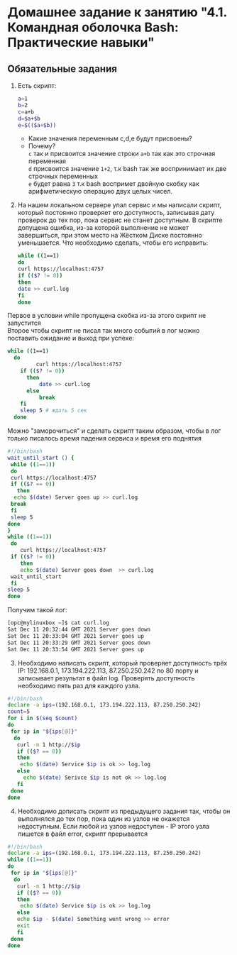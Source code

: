 # Домашнее задание к занятию "4.1. Командная оболочка Bash: Практические навыки"

## Обязательные задания

1. Есть скрипт:
    ```bash
    a=1
    b=2
    c=a+b
    d=$a+$b
    e=$(($a+$b))
    ```
    * Какие значения переменным c,d,e будут присвоены?
    * Почему?  
`c` так и присвоится значение строки `a+b` так как это строчная переменная  
`d` присвоится значение `1+2`, т.к bash так же воспринимает их две строчных переменных  
`e` будет равна `3` т.к bash воспримет двойную скобку как арифметическую операцию двух целых чисел.

2. На нашем локальном сервере упал сервис и мы написали скрипт, который постоянно проверяет его доступность, записывая дату проверок до тех пор, пока сервис не станет доступным. В скрипте допущена ошибка, из-за которой выполнение не может завершиться, при этом место на Жёстком Диске постоянно уменьшается. Что необходимо сделать, чтобы его исправить:
    ```bash
    while ((1==1)
    do
    curl https://localhost:4757
    if (($? != 0))
    then
    date >> curl.log
    fi
    done
    ```
Первое в условии while пропущена скобка из-за этого скрипт не запустится  
Второе чтобы скрипт не писал так много событий в лог можно поставить ожидание и выход при успехе:
```bash
while ((1==1)
  do
         curl https://localhost:4757
    if (($? != 0))
      then
          date >> curl.log
      else
          break
    fi
    sleep 5 # ждать 5 сек
  done
```
    
Можно "заморочиться" и сделать скрипт таким образом, чтобы в лог только писалось время падения сервиса и время его поднятия
```bash
#!/bin/bash
wait_until_start () {
 while ((1==1))
 do
 curl https://localhost:4757
 if (($? == 0))
   then
  echo $(date) Server goes up >> curl.log
 break
 fi
 sleep 5
done
}
while ((1==1))
 do
    curl https://localhost:4757
 if (($? != 0))
    then
    echo $(date) Server goes down  >> curl.log
 wait_until_start
 fi
sleep 5
done
```
Получим такой лог:
```bash
[opc@mylinuxbox ~]$ cat curl.log
Sat Dec 11 20:32:44 GMT 2021 Server goes down
Sat Dec 11 20:33:04 GMT 2021 Server goes up
Sat Dec 11 20:33:29 GMT 2021 Server goes down
Sat Dec 11 20:33:54 GMT 2021 Server goes up
```

3. Необходимо написать скрипт, который проверяет доступность трёх IP: 192.168.0.1, 173.194.222.113, 87.250.250.242 по 80 порту и записывает результат в файл log. Проверять доступность необходимо пять раз для каждого узла.
```bash
#!/bin/bash
declare -a ips=(192.168.0.1, 173.194.222.113, 87.250.250.242)
count=5
for i in $(seq $count)
do
 for ip in "${ips[@]}"
  do
   curl -m 1 http://$ip
   if (($? == 0))
   then
    echo $(date) Service $ip is ok >> log.log
   else
     echo $(date) Serivce $ip is not ok >> log.log
   fi
 done
done
```
4. Необходимо дописать скрипт из предыдущего задания так, чтобы он выполнялся до тех пор, пока один из узлов не окажется недоступным. Если любой из узлов недоступен - IP этого узла пишется в файл error, скрипт прерывается
```bash
#!/bin/bash
declare -a ips=(192.168.0.1, 173.194.222.113, 87.250.250.242)
while ((1==1))
do
 for ip in "${ips[@]}"
  do
   curl -m 1 http://$ip
   if (($? == 0))
   then
    echo $(date) Service $ip is ok >> log.log
   else
   echo $ip - $(date) Something went wrong >> error
   exit
   fi
 done
done
```